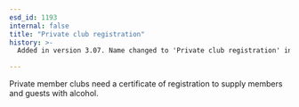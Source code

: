 ```yaml
---
esd_id: 1193
internal: false
title: "Private club registration"
history: >-
  Added in version 3.07. Name changed to 'Private club registration' in version 4.00.

---
```


Private member clubs need a certificate of registration to supply members and guests with alcohol.

